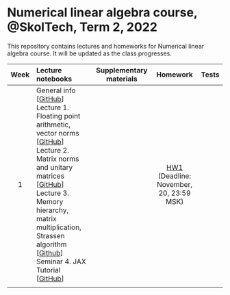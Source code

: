 # Numerical linear algebra course, @SkolTech, Term 2, 2022

This repository contains lectures and homeworks for Numerical linear algebra course. It will be updated as the class progresses.

| Week | Lecture notebooks | Supplementary materials | Homework | Tests |
|:------:|:----------|:----------:|:----------:|-------|
|1| General info [[GitHub](lectures/general_info.ipynb)] <br> Lecture 1. Floating point arithmetic, vector norms [[GitHub](./lectures/lecture-1/lecture-1.ipynb)] <br>  Lecture 2. Matrix norms and unitary matrices [[GitHub](./lectures/lecture-2/lecture-2.ipynb)] <br> Lecture 3. Memory hierarchy, matrix multiplication, Strassen algorithm [[Github](./lectures/lecture-3/lecture-3.ipynb)] <br> Seminar 4. JAX Tutorial [[GitHub](./lectures/lecture-4/jax-tutorial.ipynb)]|  | [HW1](hw1/HW_1_NLA.ipynb) <br> (Deadline: November, 20, 23:59 MSK) |
|   |   |   |   |
